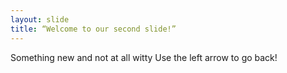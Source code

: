 ```yaml
---
layout: slide
title: “Welcome to our second slide!”
---
```

Something new and not at all witty
Use the left arrow to go back!

